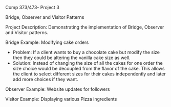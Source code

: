 Comp 373/473- Project 3

Bridge, Observer and Visitor Patterns

Project Description: Demonstrating the implementation of Bridge, Observer and Visitor patterns. 

Bridge Example: Modifying cake orders
- Problem: If a client wants to buy a chocolate cake but modify the size then they could be altering the vanilla cake size as well. 
- Solution: Instead of changing the size of all the cakes for one order the size choice would be decoupled from the flavor of the cake. This allows the client to select different sizes for their cakes independently and later add more choices if they want. 

Observer Example: Website updates for followers

Visitor Example: Displaying various Pizza ingredients

